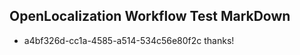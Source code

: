 ## OpenLocalization Workflow Test MarkDown
* a4bf326d-cc1a-4585-a514-534c56e80f2c thanks!

<!--HONumber=Jul16_HO5-->


